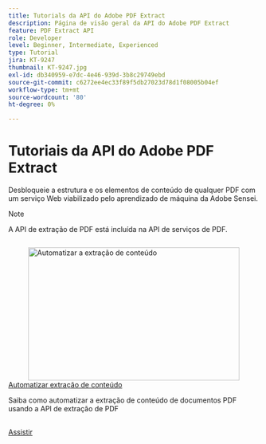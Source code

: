 ```yaml
---
title: Tutorials da API do Adobe PDF Extract
description: Página de visão geral da API do Adobe PDF Extract
feature: PDF Extract API
role: Developer
level: Beginner, Intermediate, Experienced
type: Tutorial
jira: KT-9247
thumbnail: KT-9247.jpg
exl-id: db340959-e7dc-4e46-939d-3b8c29749ebd
source-git-commit: c6272ee4ec33f89f5db27023d78d1f08005b04ef
workflow-type: tm+mt
source-wordcount: '80'
ht-degree: 0%

---
```


# Tutoriais da API do Adobe PDF Extract

Desbloqueie a estrutura e os elementos de conteúdo de qualquer PDF com um serviço Web viabilizado pelo aprendizado de máquina da Adobe Sensei.

>[!NOTE]
>
>A API de extração de PDF está incluída na API de serviços de PDF.

<!-- Comment -->
<!-- CARDS

* https://experienceleague.adobe.com/pt-br/docs/acrobat-services-learn/tutorials/pdfextract/automate-content-extraction
  {target = _self}
  {title = Automate content extraction}
  {description = Learn how to automate the extraction of content from a PDF documents using the PDF Extract API}
  {image = https://experienceleague.adobe.com/pt-br/docs/acrobat-services-learn/tutorials/pdfextract/media_107c9ca639cccd7aea6b882e9e704699d7af57aa1.png?width=400&format=webply&optimize=medium}
  {cta = Watch}

-->
<!-- End Comment -->

<!-- START CARDS HTML - DO NOT MODIFY BY HAND -->
<div class="columns">
    <div class="column is-half-tablet is-half-desktop is-one-third-widescreen" aria-label="Automate content extraction">
        <div class="card" style="height: 100%; display: flex; flex-direction: column; height: 100%;">
            <div class="card-image">
                <figure class="image x-is-16by9">
                    <a href="https://experienceleague.adobe.com/pt-br/docs/acrobat-services-learn/tutorials/pdfextract/automate-content-extraction" title="Automatizar a extração de conteúdo" target="_self" rel="referrer">
                        <img class="is-bordered-r-small" src="https://experienceleague.adobe.com/pt-br/docs/acrobat-services-learn/tutorials/pdfextract/media_107c9ca639cccd7aea6b882e9e704699d7af57aa1.png?width=400&format=webply&optimize=medium" alt="Automatizar a extração de conteúdo"
                             style="width: 100%; aspect-ratio: 16 / 9; object-fit: cover; overflow: hidden; display: block; margin: auto;">
                    </a>
                </figure>
            </div>
            <div class="card-content is-padded-small" style="display: flex; flex-direction: column; flex-grow: 1; justify-content: space-between;">
                <div class="top-card-content">
                    <p class="headline is-size-6 has-text-weight-bold">
                        <a href="https://experienceleague.adobe.com/pt-br/docs/acrobat-services-learn/tutorials/pdfextract/automate-content-extraction" target="_self" rel="referrer" title="Automatizar a extração de conteúdo">Automatizar extração de conteúdo</a>
                    </p>
                    <p class="is-size-6">Saiba como automatizar a extração de conteúdo de documentos PDF usando a API de extração de PDF</p>
                </div>
                <a href="https://experienceleague.adobe.com/pt-br/docs/acrobat-services-learn/tutorials/pdfextract/automate-content-extraction" target="_self" rel="referrer" class="spectrum-Button spectrum-Button--outline spectrum-Button--primary spectrum-Button--sizeM" style="align-self: flex-start; margin-top: 1rem;">
                    <span class="spectrum-Button-label has-no-wrap has-text-weight-bold">Assistir</span>
                </a>
            </div>
        </div>
    </div>
</div>
<!-- END CARDS HTML - DO NOT MODIFY BY HAND -->
